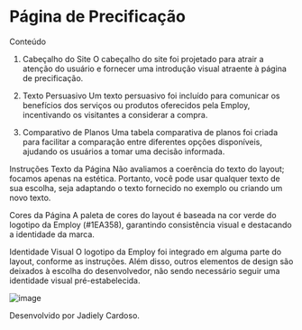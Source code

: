 # Página de Precificação

Conteúdo
1. Cabeçalho do Site
O cabeçalho do site foi projetado para atrair a atenção do usuário e fornecer uma introdução visual atraente à página de precificação.

2. Texto Persuasivo
Um texto persuasivo foi incluído para comunicar os benefícios dos serviços ou produtos oferecidos pela Employ, incentivando os visitantes a considerar a compra.

3. Comparativo de Planos
Uma tabela comparativa de planos foi criada para facilitar a comparação entre diferentes opções disponíveis, ajudando os usuários a tomar uma decisão informada.

Instruções
Texto da Página
Não avaliamos a coerência do texto do layout; focamos apenas na estética. Portanto, você pode usar qualquer texto de sua escolha, seja adaptando o texto fornecido no exemplo ou criando um novo texto.

Cores da Página
A paleta de cores do layout é baseada na cor verde do logotipo da Employ (#1EA358), garantindo consistência visual e destacando a identidade da marca.

Identidade Visual
O logotipo da Employ foi integrado em alguma parte do layout, conforme as instruções. Além disso, outros elementos de design são deixados à escolha do desenvolvedor, não sendo necessário seguir uma identidade visual pré-estabelecida.


![image](https://github.com/jadielycardoso/Desafio-Estagio/assets/128059800/fae38059-31e7-47a9-a29c-904d2b333e38)


Desenvolvido por Jadiely Cardoso.
